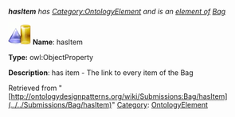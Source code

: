 ___hasItem__ has [Category:OntologyElement](../../Category/OntologyElement "Category:OntologyElement") and is an [element of](../../Property/ElementOf "Property:ElementOf") [Bag](../../Submissions/Bag "Submissions:Bag")_


  




[![ObjectProperty](../../images/thumb/c/c3/ObjectProperty.gif/45px-ObjectProperty.gif)](../../Image/ObjectProperty.gif "ObjectProperty")
__Name__: hasItem 


__Type:__ owl:ObjectProperty 


__Description__: has item - The link to every item of the Bag 





Retrieved from "[http://ontologydesignpatterns.org/wiki/Submissions:Bag/hasItem](../../Submissions/Bag/hasItem)"
 [Category](http://ontologydesignpatterns.org/wiki/Special:Categories "Special:Categories"): [OntologyElement](../../Category/OntologyElement "Category:OntologyElement")